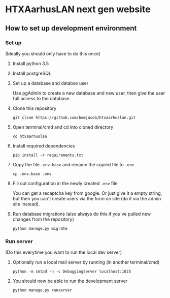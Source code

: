 # HTXAarhusLAN next gen website
  
## How to set up development environment  

### Set up
(Ideally you should only have to do this once)

1. Install python 3.5
2. Install postgreSQL
3. Set up a database and databse user

    Use pgAdmin to create a new database and new user, then give the user full access to the database.
4. Clone this repository

    `git clone https://github.com/bomjacob/htxaarhuslan.git`
5. Open terminal/cmd and cd into cloned directory

    `cd htxaarhuslan`
6. Install required dependencies

    `pip install -r requirements.txt`
7. Copy the file `.env.base` and rename the copied file to `.env`

    `cp .env.base .env`
8. Fill out configuration in the newly created `.env` file

    You can get a recaptcha key from google. Or just give it a empty string, but then you can't create users via the form on site (do it via the admin site instead).
9. Run database migrations (also always do this if you've pulled new changes from the repository)

    `python manage.py migrate`

### Run server
(Do this everytime you want to run the local dev server)

1. Optionally run a local mail server by running (in another terminal/cmd)

    `python -m smtpd -n -c DebuggingServer localhost:1025`
2. You should now be able to run the development server

    `python manage.py runserver`
